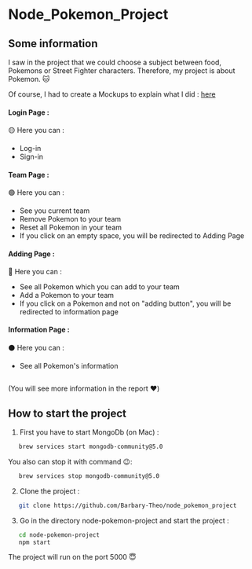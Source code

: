 # Node_Pokemon_Project



## Some information

I saw in the project that we could choose a subject between food, Pokemons or Street Fighter characters.
Therefore, my project is about Pokemon. 🐱

Of course, I had to create a Mockups to explain what I did : [here](https://www.figma.com/file/B4c30f1Ih551bmiG3OmTkb/Untitled?node-id=0%3A1)

#### Login Page :

🟡 Here you can :
* Log-in
* Sign-in

#### Team Page :

🟢 Here you can :
* See you current team
* Remove Pokemon to your team
* Reset all Pokemon in your team
* If you click on an empty space, you will be redirected to Adding Page

#### Adding Page :

🔵 Here you can :
* See all Pokemon which you can add to your team
* Add a Pokemon to your team
* If you click on a Pokemon and not on "adding button", you will be redirected to information page


#### Information Page :

⚫️ Here you can :
* See all Pokemon's information

##
(You will see more information in the report ❤️)
## How to start the project

1. First you have to start MongoDb (on Mac) :
    
```bash
   brew services start mongodb-community@5.0
```
You also can stop it with command 😉:

```bash
   brew services stop mongodb-community@5.0
```

2. Clone the project :

```bash
   git clone https://github.com/Barbary-Theo/node_pokemon_project
```

3. Go in the directory node-pokemon-project and start the project :

```bash
   cd node-pokemon-project
   npm start
```

The project will run on the port 5000 😇

